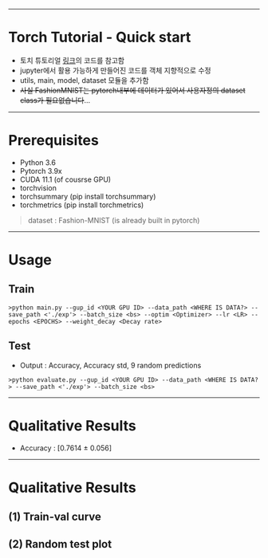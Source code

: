 ***
# Torch Tutorial - Quick start

- 토치 튜토리얼 [링크](https://tutorials.pytorch.kr/beginner/basics/quickstart_tutorial.html)의 코드를 참고함
- jupyter에서 활용 가능하게 만들어진 코드를 객체 지향적으로 수정
- utils, main, model, dataset 모듈을 추가함
- ~~사실 FashionMNIST는 pytorch내부에 데이터가 있어서 사용자정의 dataset class가 필요없습니다~~...

*** 
# Prerequisites
- Python 3.6
- Pytorch 3.9x
- CUDA 11.1 (of cousrse GPU)
- torchvision
- torchsummary (pip install torchsummary)
- torchmetrics (pip install torchmetrics)
> dataset : Fashion-MNIST (is already built in pytorch)

***

# Usage
## Train
```
>python main.py --gup_id <YOUR GPU ID> --data_path <WHERE IS DATA?> --save_path <'./exp'> --batch_size <bs> --optim <Optimizer> --lr <LR> --epochs <EPOCHS> --weight_decay <Decay rate>
```

## Test
- Output : Accuracy, Accuracy std, 9 random predictions
```
>python evaluate.py --gup_id <YOUR GPU ID> --data_path <WHERE IS DATA?> --save_path <'./exp'> --batch_size <bs>
```

***
# Qualitative Results
- Accuracy : [0.7614 ± 0.056]
***

# Qualitative Results
## (1) Train-val curve
[](https://github.com/HongSungRae/Pytorch_tutorial/blob/main/1.quickstart/exp/loss_curve.png?raw=true)

## (2) Random test plot
[](https://github.com/HongSungRae/Pytorch_tutorial/blob/main/1.quickstart/exp/pred_1.png?raw=true)